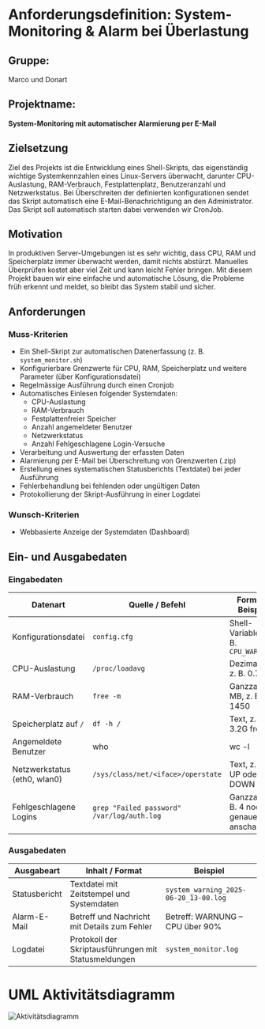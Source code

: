 # Anforderungsdefinition: System-Monitoring & Alarm bei Überlastung
## Gruppe:
Marco und Donart
## Projektname:
**System-Monitoring mit automatischer Alarmierung per E-Mail**

## Zielsetzung
Ziel des Projekts ist die Entwicklung eines Shell-Skripts, das eigenständig wichtige Systemkennzahlen eines Linux-Servers überwacht, darunter CPU-Auslastung, RAM-Verbrauch, Festplattenplatz, Benutzeranzahl und Netzwerkstatus. Bei Überschreiten der definierten konfigurationen sendet das Skript automatisch eine E-Mail-Benachrichtigung an den Administrator. Das Skript soll automatisch starten dabei verwenden wir CronJob.

## Motivation
In produktiven Server-Umgebungen ist es sehr wichtig, dass CPU, RAM und Speicherplatz immer überwacht werden, damit nichts abstürzt. Manuelles Überprüfen kostet aber viel Zeit und kann leicht Fehler bringen. Mit diesem Projekt bauen wir eine einfache und automatische Lösung, die Probleme früh erkennt und meldet, so bleibt das System stabil und sicher.

## Anforderungen

### Muss-Kriterien
- Ein Shell-Skript zur automatischen Datenerfassung (z. B. `system_monitor.sh`)
- Konfigurierbare Grenzwerte für CPU, RAM, Speicherplatz und weitere Parameter (über Konfigurationsdatei)
- Regelmässige Ausführung durch einen Cronjob
- Automatisches Einlesen folgender Systemdaten:
  - CPU-Auslastung 
  - RAM-Verbrauch
  - Festplattenfreier Speicher 
  - Anzahl angemeldeter Benutzer
  - Netzwerkstatus 
  - Anzahl Fehlgeschlagene Login-Versuche 
- Verarbeitung und Auswertung der erfassten Daten
- Alarmierung per E-Mail bei Überschreitung von Grenzwerten (.zip)
- Erstellung eines systematischen Statusberichts (Textdatei) bei jeder Ausführung
- Fehlerbehandlung bei fehlenden oder ungültigen Daten
- Protokollierung der Skript-Ausführung in einer Logdatei

### Wunsch-Kriterien
- Webbasierte Anzeige der Systemdaten (Dashboard)

## Ein- und Ausgabedaten

### Eingabedaten

| Datenart                 | Quelle / Befehl                                | Format / Beispiel          |
|--------------------------|-----------------------------------------------|---------------------------|
| Konfigurationsdatei      | `config.cfg`                                  | Shell-Variablen, z. B. `CPU_WARN=90` |
| CPU-Auslastung           | `/proc/loadavg`                               | Dezimalzahl, z. B. 0.75   |
| RAM-Verbrauch            | `free -m`                                     | Ganzzahl in MB, z. B. 1450 |
| Speicherplatz auf `/`    | `df -h /`                                     | Text, z. B. 3.2G frei     |
| Angemeldete Benutzer     | who | wc -l                                 | Ganzzahl                  |
| Netzwerkstatus (eth0, wlan0) | `/sys/class/net/<iface>/operstate`          | Text, z. B. UP oder DOWN  |
| Fehlgeschlagene Logins   | `grep "Failed password" /var/log/auth.log`  | Ganzzahl, z. B. 4  noch genauer anschauen       |

### Ausgabedaten

| Ausgabeart       | Inhalt / Format                              | Beispiel                          |
|------------------|---------------------------------------------|----------------------------------|
| Statusbericht    | Textdatei mit Zeitstempel und Systemdaten   | `system_warning_2025-06-20_13-00.log` |
| Alarm-E-Mail     | Betreff und Nachricht mit Details zum Fehler| Betreff: WARNUNG – CPU über 90%  |
| Logdatei        | Protokoll der Skriptausführungen mit Statusmeldungen | `system_monitor.log`              |

# UML Aktivitätsdiagramm 

![Aktivitätsdiagramm](Aktivitätsdiagramm2.png)
